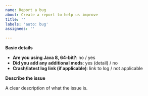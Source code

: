 ```yaml
---
name: Report a bug
about: Create a report to help us improve
title: ''
labels: 'auto: bug'
assignees: ''

---
```

<!--
Please fill in the following information.
-->

**Basic details**
- **Are you using Java 8, 64-bit?**: no / yes
- **Did you add any additional mods**: yes (detail) / no
- **Crash/latest log link (if applicable)**: link to log / not applicable

<!--
Please post game log links using a paste-tool such as https://mclo.gs/ or https://pastebin.com/index.
DO NOT paste the log into the issue. It will make your issue hard to read.
-->

**Describe the issue**

A clear description of what the issue is.
